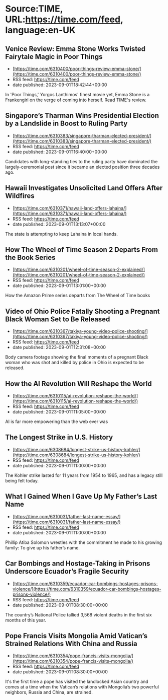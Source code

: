 # Source:TIME, URL:https://time.com/feed, language:en-UK

## Venice Review: Emma Stone Works Twisted Fairytale Magic in Poor Things
 - [https://time.com/6310400/poor-things-review-emma-stone/](https://time.com/6310400/poor-things-review-emma-stone/)
 - RSS feed: https://time.com/feed
 - date published: 2023-09-01T18:42:44+00:00

In 'Poor Things,' Yorgos Lanthimos' finest movie yet, Emma Stone is a Frankengirl on the verge of coming into herself. Read TIME's review.

## Singapore’s Tharman Wins Presidential Election by a Landslide in Boost to Ruling Party
 - [https://time.com/6310383/singapore-tharman-elected-president/](https://time.com/6310383/singapore-tharman-elected-president/)
 - RSS feed: https://time.com/feed
 - date published: 2023-09-01T16:40:00+00:00

Candidates with long-standing ties to the ruling party have dominated the largely-ceremonial post since it became an elected position three decades ago.

## Hawaii Investigates Unsolicited Land Offers After Wildfires
 - [https://time.com/6310371/hawaii-land-offers-lahaina/](https://time.com/6310371/hawaii-land-offers-lahaina/)
 - RSS feed: https://time.com/feed
 - date published: 2023-09-01T13:13:07+00:00

The state is attempting to keep Lahaina in local hands.

## How The Wheel of Time Season 2 Departs From the Book Series
 - [https://time.com/6310201/wheel-of-time-season-2-explained/](https://time.com/6310201/wheel-of-time-season-2-explained/)
 - RSS feed: https://time.com/feed
 - date published: 2023-09-01T13:01:00+00:00

How the Amazon Prime series departs from The Wheel of Time books

## Video of Ohio Police Fatally Shooting a Pregnant Black Woman Set to Be Released
 - [https://time.com/6310367/takiya-young-video-police-shooting/](https://time.com/6310367/takiya-young-video-police-shooting/)
 - RSS feed: https://time.com/feed
 - date published: 2023-09-01T12:31:08+00:00

Body camera footage showing the final moments of a pregnant Black woman who was shot and killed by police in Ohio is expected to be released.

## How the AI Revolution Will Reshape the World
 - [https://time.com/6310115/ai-revolution-reshape-the-world/](https://time.com/6310115/ai-revolution-reshape-the-world/)
 - RSS feed: https://time.com/feed
 - date published: 2023-09-01T11:05:00+00:00

AI is far more empowering than the web ever was

## The Longest Strike in U.S. History
 - [https://time.com/6308684/longest-strike-us-history-kohler/](https://time.com/6308684/longest-strike-us-history-kohler/)
 - RSS feed: https://time.com/feed
 - date published: 2023-09-01T11:00:00+00:00

The Kohler strike lasted for 11 years from 1954 to 1965, and has a legacy still being felt today.

## What I Gained When I Gave Up My Father’s Last Name
 - [https://time.com/6310031/father-last-name-essay/](https://time.com/6310031/father-last-name-essay/)
 - RSS feed: https://time.com/feed
 - date published: 2023-09-01T11:00:00+00:00

Phillip Atiba Solomon wrestles with the commitment he made to his growing family: To give up his father’s name.

## Car Bombings and Hostage-Taking in Prisons Underscore Ecuador’s Fragile Security
 - [https://time.com/6310359/ecuador-car-bombings-hostages-prisons-violence/](https://time.com/6310359/ecuador-car-bombings-hostages-prisons-violence/)
 - RSS feed: https://time.com/feed
 - date published: 2023-09-01T08:30:00+00:00

The country’s National Police tallied 3,568 violent deaths in the first six months of this year.

## Pope Francis Visits Mongolia Amid Vatican’s Strained Relations With China and Russia
 - [https://time.com/6310354/pope-francis-visits-mongolia/](https://time.com/6310354/pope-francis-visits-mongolia/)
 - RSS feed: https://time.com/feed
 - date published: 2023-09-01T08:30:00+00:00

It's the first time a pope has visited the landlocked Asian country and comes at a time when the Vatican’s relations with Mongolia’s two powerful neighbors, Russia and China, are strained.

